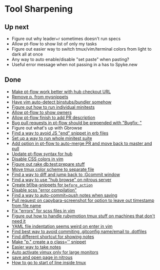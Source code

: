 # Tool Sharpening

## Up next

- Figure out why leader+r sometimes doesn't run specs
- Allow pt-flow to show list of only my tasks
- Figure out easier way to switch tmux/vim/terminal colors from light to
  dark all at once
- Any way to auto enable/disable "set paste" when pasting?
- Useful error message when not passing in a has to Spyke.new

## Done

- [Make pt-flow work better with hub checkout URL](https://github.com/balvig/pt-flow/commit/c06445bf570a71b4c219aebe3856f725c16dd21f)
- [Remove p. from mysnippets](https://github.com/balvig/.dotfiles/commit/7ad59359ed553853687fc1d4fea86c4b68471b12)
- [Have vim auto-detect binstubs/bundler somehow](https://github.com/balvig/.dotfiles/commit/18ecc5d8150ba777a7eaea94dce34f20eca7c54f)
- [Figure out how to run individual minitests](https://github.com/balvig/.dotfiles/commit/18ecc5d8150ba777a7eaea94dce34f20eca7c54f)
- [Allow pt-flow to show owners](https://github.com/balvig/pt-flow/commit/e93a75c4e783b64b1fc47b5295930955c457de4c)
- [Allow pt-flow finish to add PR description](https://github.com/balvig/pt-flow/pull/32)
- [Bug pull requests in pt-flow should be prepended with "Bugfix: "](https://github.com/balvig/pt-flow/commit/18d21e9a1b7e4c61b501128f0795484f4c88543b)
- Figure out what's up with Gbrowse
- [Find a way to avoid JS "end" snippet in erb files](https://github.com/balvig/.dotfiles/commit/258fb7cfed4f5ddddc084b474ec04e85662659c3)
- [Set up a way to run whole minitest suite](https://github.com/balvig/spike/commit/5baeabeb130eb8e3e76ca91d9d3e6c7ca5e535df)
- [Add option in pt-flow to auto-merge PR and move back to master and pull](https://github.com/balvig/pt-flow/commit/9d48fbd2595038ebb9b0496946f62f1bbbf77386)
- [Update pt-flow syntax for hub](https://github.com/balvig/pt-flow/commit/894a5f42b69b4ec346ab61f10eef7d58bdb6f447)
- [Disable CSS colors in vim](https://github.com/balvig/.dotfiles/commit/cc9e0cc3b25a8d470606e62a3f5ec368a7264123)
- [Figure out rake db:test:prepare stuff](https://www.relishapp.com/rspec/rspec-rails/docs/upgrade)
- [Move tmux color scheme to separate file](https://github.com/balvig/.dotfiles/commit/3918d76a1e68b3735372fdcc7242d82b2860c42c)
- [Find a way to diff and jump back to :Gcommit window](https://github.com/balvig/.dotfiles/commit/a2794a4fc042f3e859bf79183d5aa0717fe36cc8)
- [Find a way to use "hub browse" on nitrous server](https://github.com/balvig/.dotfiles/commit/917d2dc12244766397386f08e29b46892329b228)
- [Create bf/ba-snippets for `before_action`](https://github.com/balvig/.dotfiles/commit/050624661a307b52dcab5c32391005d2794410b7)
- [Disable scss "error compilation"](https://github.com/balvig/.dotfiles/commit/f87b303de4950c36da40932bcabf58ced206684a)
- [Find a way to auto-commit+push notes when saving](https://github.com/balvig/.dotfiles/commit/eba6cc8baf0926c407daffc891accb214ade5848)
- [Pull request on capybara-screenshot for option to leave out timestamp from file name](https://github.com/mattheworiordan/capybara-screenshot/pull/70)
- [Fix "errors" for scss files in vim](https://github.com/balvig/.dotfiles/commit/70f3754aa6f5209b054c26e0e9e71b0ed1b61dc9)
- [Figure out how to handle rubymotion tmux stuff on machines that don't need it](https://github.com/balvig/.dotfiles/commit/aa04ff9ea2905b32d082400e13f73f6b1ce1fc8e)
- [YAML file indentation seems weird on enter in vim](https://github.com/balvig/.dotfiles/commit/a72bb0c01e0d122b206a63c66391c1d8bc78d4b0)
- [Find best way to avoid commiting .gitconfig name/email to .dotfiles](https://github.com/balvig/.dotfiles/commit/1e9aa92f5f7a64134f50761aba38ae8bae81b34e)
- [Find different shortcut for showing notes](https://github.com/balvig/.dotfiles/commit/06a0ece3857e68136b2c578659ee7a8b53df5906)
- [Make "p." create a p class='' snippet](https://github.com/balvig/.dotfiles/commit/2ca5f8ecce9891fb26768f9f7977fb0ca1f55587)
- [Easier way to take notes](https://github.com/balvig/.dotfiles/commit/a6251ab171a1a21c9bdac34c658f0d98a2ad8dbf)
- [Auto activate vimux only for large monitors](https://github.com/balvig/.dotfiles/commit/8de036158c2d378062907672d4d62d3fd17764ac)
- [save and open page in nitrous](https://github.com/balvig/utensils/commit/4ce823b1f0f9f31d7948795e570f111a7b1b35ec)
- [How to go to start of line inside tmux](https://github.com/balvig/.dotfiles/commit/8bcc14aacdfeded0bd542713cd06dd97920b59a5)
